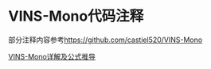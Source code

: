 # VINS-Mono代码注释
部分注释内容参考<a href="https://github.com/castiel520/VINS-Mono" target="_blank">https://github.com/castiel520/VINS-Mono</a>
  
[VINS-Mono详解及公式推导](https://github.com/MRwangmaomao/VSLAM/blob/master/VINS/VINS-Mono-code-annotation-master/VINS-Mono%E8%AF%A6%E8%A7%A3.pdf)